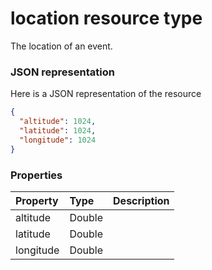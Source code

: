 # location resource type

The location of an event.

### JSON representation

Here is a JSON representation of the resource

<!-- {
  "blockType": "resource",
  "optionalProperties": [

  ],
  "@odata.type": "microsoft.graph.location"
}-->

```json
{
  "altitude": 1024,
  "latitude": 1024,
  "longitude": 1024
}

```
### Properties
| Property	   | Type	|Description|
|:---------------|:--------|:----------|
|altitude|Double||
|latitude|Double||
|longitude|Double||

<!-- uuid: a2759503-dadf-4616-baae-cb711139e1d9
2015-10-15 16:17:32 UTC -->
<!-- {
  "type": "#page.annotation",
  "description": "location resource",
  "keywords": "",
  "section": "documentation",
  "tocPath": ""
}-->